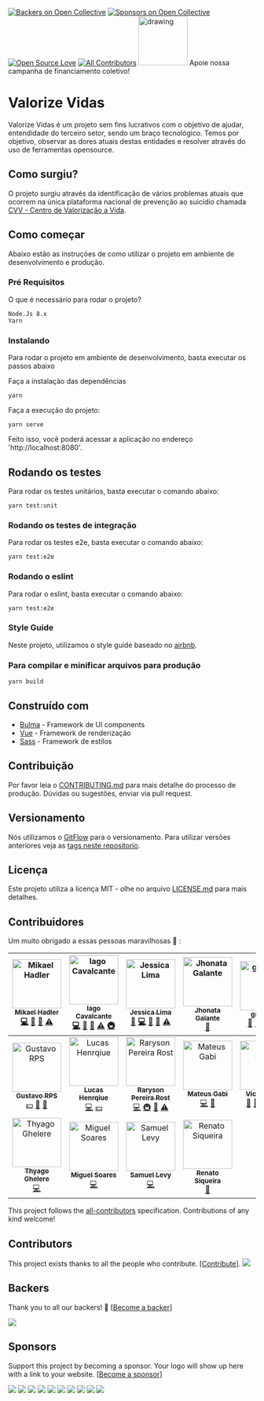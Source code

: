 [![Backers on Open Collective](https://opencollective.com/valorizevidas/backers/badge.svg)](#backers) [![Sponsors on Open Collective](https://opencollective.com/valorizevidas/sponsors/badge.svg)](#sponsors) [![Open Source Love](https://badges.frapsoft.com/os/v1/open-source.png?v=103)](https://github.com/ellerbrock/open-source-badges/)
[![All Contributors](https://img.shields.io/badge/all_contributors-18-orange.svg?style=flat-square)](#contributors)
[<img src="https://apoia.se/img/logoRed.svg" alt="drawing" width="100"/>](http://apoia.se/valorizevidas) Apoie nossa campanha de financiamento coletivo!

# Valorize Vidas

Valorize Vidas é um projeto sem fins lucrativos com o objetivo de ajudar, entendidade do terceiro
setor, sendo um braço tecnológico. Temos por objetivo, observar as dores atuais destas
entidades e resolver através do uso de ferramentas opensource.

## Como surgiu?

O projeto surgiu através da identificação de vários problemas atuais que ocorrem na única plataforma nacional de prevenção ao suicídio chamada [CVV - Centro de Valorização a Vida](https://www.cvv.org.br/).

## Como começar

Abaixo estão as instruções de como utilizar o projeto em ambiente de desenvolvimento e produção.

### Pré Requisitos

O que é necessário para rodar o projeto?

```
Node.Js 8.x
Yarn
```

### Instalando

Para rodar o projeto em ambiente de desenvolvimento, basta executar os passos abaixo

Faça a instalação das dependências

```
yarn
```

Faça a execução do projeto:

```
yarn serve
```

Feito isso, você poderá acessar a aplicação no endereço 'http://localhost:8080'.

## Rodando os testes

Para rodar os testes unitários, basta executar o comando abaixo:

```
yarn test:unit
```

### Rodando os testes de integração

Para rodar os testes e2e, basta executar o comando abaixo:

```
yarn test:e2e
```

### Rodando o eslint

Para rodar o eslint, basta executar o comando abaixo:

```
yarn test:e2e
```

### Style Guide

Neste projeto, utilizamos o style guide baseado no [airbnb](https://github.com/airbnb/javascript).

### Para compilar e minificar arquivos para produção

```
yarn build
```

## Construído com

- [Bulma](https://bulma.io/) - Framework de UI components
- [Vue](https://vuejs.org/) - Framework de renderização
- [Sass](https://rometools.github.io/rome/) - Framework de estilos

## Contribuição

Por favor leia o [CONTRIBUTING.md](CONTRIBUTING.md) para mais detalhe do processo de produção. Dúvidas ou sugestões, enviar via pull request.

## Versionamento

Nós utilizamos o [GitFlow](https://medium.com/trainingcenter/utilizando-o-fluxo-git-flow-e63d5e0d5e04) para o versionamento. Para utilizar versões anteriores veja as [tags neste repositorio](https://github.com/valorizevidas/valorize-vidas/tags).

## Licença

Este projeto utiliza a licença MIT - olhe no arquivo [LICENSE.md](LICENSE.md) para mais detalhes.

## Contribuidores

Um muito obrigado a essas pessoas maravilhosas :sparkling_heart: :

<!-- ALL-CONTRIBUTORS-LIST:START - Do not remove or modify this section -->
<!-- prettier-ignore -->
| [<img src="https://avatars1.githubusercontent.com/u/6784777?v=4" width="100px;" alt="Mikael Hadler"/><br /><sub><b>Mikael Hadler</b></sub>](http://mikaelhadler.com.br)<br />[💻](https://github.com/ValorizeVidas/valorize-vidas/commits?author=mikaelhadler "Code") [📖](https://github.com/ValorizeVidas/valorize-vidas/commits?author=mikaelhadler "Documentation") [👀](#review-mikaelhadler "Reviewed Pull Requests") [⚠️](https://github.com/ValorizeVidas/valorize-vidas/commits?author=mikaelhadler "Tests") | [<img src="https://avatars1.githubusercontent.com/u/5131187?v=4" width="100px;" alt="Iago Cavalcante"/><br /><sub><b>Iago Cavalcante</b></sub>](https://iagocavalcante.github.io)<br />[💻](https://github.com/ValorizeVidas/valorize-vidas/commits?author=iagocavalcante "Code") [📖](https://github.com/ValorizeVidas/valorize-vidas/commits?author=iagocavalcante "Documentation") [👀](#review-iagocavalcante "Reviewed Pull Requests") [⚠️](https://github.com/ValorizeVidas/valorize-vidas/commits?author=iagocavalcante "Tests") [🚇](#infra-iagocavalcante "Infrastructure (Hosting, Build-Tools, etc)") | [<img src="https://avatars1.githubusercontent.com/u/4023304?v=4" width="100px;" alt="Jessica Lima"/><br /><sub><b>Jessica Lima</b></sub>](https://github.com/jtlimo)<br />[💬](#question-jtlimo "Answering Questions") [💻](https://github.com/ValorizeVidas/valorize-vidas/commits?author=jtlimo "Code") [📖](https://github.com/ValorizeVidas/valorize-vidas/commits?author=jtlimo "Documentation") [👀](#review-jtlimo "Reviewed Pull Requests") [⚠️](https://github.com/ValorizeVidas/valorize-vidas/commits?author=jtlimo "Tests") | [<img src="https://avatars3.githubusercontent.com/u/16074925?v=4" width="100px;" alt="Jhonata Galante"/><br /><sub><b>Jhonata Galante</b></sub>](https://github.com/JhonGalante)<br />[📖](https://github.com/ValorizeVidas/valorize-vidas/commits?author=JhonGalante "Documentation") | [<img src="https://avatars3.githubusercontent.com/u/45898090?v=4" width="100px;" alt="gradaelli"/><br /><sub><b>gradaelli</b></sub>](https://github.com/gradaelli)<br />[💬](#question-gradaelli "Answering Questions") [🎨](#design-gradaelli "Design") [📖](https://github.com/ValorizeVidas/valorize-vidas/commits?author=gradaelli "Documentation") [🤔](#ideas-gradaelli "Ideas, Planning, & Feedback") [📢](#talk-gradaelli "Talks") | [<img src="https://avatars3.githubusercontent.com/u/18426794?v=4" width="100px;" alt="Gabriel Correia Gonçalves"/><br /><sub><b>Gabriel Correia Gonçalves</b></sub>](https://github.com/gabriel-cg)<br />[💻](https://github.com/ValorizeVidas/valorize-vidas/commits?author=gabriel-cg "Code") [🎨](#design-gabriel-cg "Design") [📖](https://github.com/ValorizeVidas/valorize-vidas/commits?author=gabriel-cg "Documentation") [📋](#eventOrganizing-gabriel-cg "Event Organizing") [🤔](#ideas-gabriel-cg "Ideas, Planning, & Feedback") | [<img src="https://avatars0.githubusercontent.com/u/30158643?v=4" width="100px;" alt="Amanda Yoshiizumi"/><br /><sub><b>Amanda Yoshiizumi</b></sub>](https://www.behance.net/amandayoshiizumi)<br />[🎨](#design-mandyellow "Design") [🤔](#ideas-mandyellow "Ideas, Planning, & Feedback") [📢](#talk-mandyellow "Talks") |
| :---: | :---: | :---: | :---: | :---: | :---: | :---: |
| [<img src="https://avatars3.githubusercontent.com/u/516827?v=4" width="100px;" alt="Gustavo RPS"/><br /><sub><b>Gustavo RPS</b></sub>](http://gustavorps.net)<br />[💵](#financial-GustavoRPS "Financial") [🤔](#ideas-GustavoRPS "Ideas, Planning, & Feedback") [👀](#review-GustavoRPS "Reviewed Pull Requests") | [<img src="https://avatars3.githubusercontent.com/u/7695608?v=4" width="100px;" alt="Lucas Henrqiue"/><br /><sub><b>Lucas Henrqiue</b></sub>](https://github.com/lhsazevedo)<br />[💻](https://github.com/ValorizeVidas/valorize-vidas/commits?author=lhsazevedo "Code") [💵](#financial-lhsazevedo "Financial") | [<img src="https://avatars2.githubusercontent.com/u/13910440?v=4" width="100px;" alt="Raryson Pereira Rost"/><br /><sub><b>Raryson Pereira Rost</b></sub>](https://github.com/raryson)<br />[💻](https://github.com/ValorizeVidas/valorize-vidas/commits?author=raryson "Code") [🚇](#infra-raryson "Infrastructure (Hosting, Build-Tools, etc)") [🚧](#maintenance-raryson "Maintenance") [⚠️](https://github.com/ValorizeVidas/valorize-vidas/commits?author=raryson "Tests") | [<img src="https://avatars3.githubusercontent.com/u/14940643?v=4" width="100px;" alt="Mateus Gabi"/><br /><sub><b>Mateus Gabi</b></sub>](https://github.com/MateusGabi)<br />[💻](https://github.com/ValorizeVidas/valorize-vidas/commits?author=MateusGabi "Code") [🎨](#design-MateusGabi "Design") | [<img src="https://avatars2.githubusercontent.com/u/5847145?v=4" width="100px;" alt="Victor Perin"/><br /><sub><b>Victor Perin</b></sub>](http://victorperin.ninja)<br />[💬](#question-victorperin "Answering Questions") [🐛](https://github.com/ValorizeVidas/valorize-vidas/issues?q=author%3Avictorperin "Bug reports") [💻](https://github.com/ValorizeVidas/valorize-vidas/commits?author=victorperin "Code") [📖](https://github.com/ValorizeVidas/valorize-vidas/commits?author=victorperin "Documentation") [🤔](#ideas-victorperin "Ideas, Planning, & Feedback") | [<img src="https://avatars0.githubusercontent.com/u/28403122?v=4" width="100px;" alt="Kazushi Sakurada"/><br /><sub><b>Kazushi Sakurada</b></sub>](https://www.linkedin.com/in/ramon-kazushi-cossual-sakurada/)<br />[💻](https://github.com/ValorizeVidas/valorize-vidas/commits?author=Kzshii "Code") | [<img src="https://avatars2.githubusercontent.com/u/9883989?v=4" width="100px;" alt="Ramon Schmidt Rocha"/><br /><sub><b>Ramon Schmidt Rocha</b></sub>](http://ramonsrc.com)<br />[🐛](https://github.com/ValorizeVidas/valorize-vidas/issues?q=author%3Aramon-src "Bug reports") [💻](https://github.com/ValorizeVidas/valorize-vidas/commits?author=ramon-src "Code") [📖](https://github.com/ValorizeVidas/valorize-vidas/commits?author=ramon-src "Documentation") |
| [<img src="https://avatars1.githubusercontent.com/u/5022782?v=4" width="100px;" alt="Thyago Ghelere"/><br /><sub><b>Thyago Ghelere</b></sub>](https://github.com/tghelere)<br />[💻](https://github.com/ValorizeVidas/valorize-vidas/commits?author=tghelere "Code") | [<img src="https://avatars0.githubusercontent.com/u/20358128?v=4" width="100px;" alt="Miguel Soares"/><br /><sub><b>Miguel Soares</b></sub>](http://miguelssrs.github.io)<br />[💻](https://github.com/ValorizeVidas/valorize-vidas/commits?author=miguelssrs "Code") | [<img src="https://avatars1.githubusercontent.com/u/1363643?v=4" width="100px;" alt="Samuel Levy"/><br /><sub><b>Samuel Levy</b></sub>](https://github.com/samuellevy)<br />[💻](https://github.com/ValorizeVidas/valorize-vidas/commits?author=samuellevy "Code") | [<img src="https://avatars1.githubusercontent.com/u/30542215?v=4" width="100px;" alt="Renato Siqueira"/><br /><sub><b>Renato Siqueira</b></sub>](https://github.com/RenatoSiqueira)<br />[📖](https://github.com/ValorizeVidas/valorize-vidas/commits?author=RenatoSiqueira "Documentation") |
<!-- ALL-CONTRIBUTORS-LIST:END -->

This project follows the [all-contributors](https://github.com/kentcdodds/all-contributors) specification. Contributions of any kind welcome!

## Contributors

This project exists thanks to all the people who contribute. [[Contribute](CONTRIBUTING.md)].
<a href="https://github.com/ValorizeVidas/valorize-vidas/graphs/contributors"><img src="https://opencollective.com/valorizevidas/contributors.svg?width=890&button=false" /></a>


## Backers

Thank you to all our backers! 🙏 [[Become a backer](https://opencollective.com/valorizevidas#backer)]

<a href="https://opencollective.com/valorizevidas#backers" target="_blank"><img src="https://opencollective.com/valorizevidas/backers.svg?width=890"></a>


## Sponsors

Support this project by becoming a sponsor. Your logo will show up here with a link to your website. [[Become a sponsor](https://opencollective.com/valorizevidas#sponsor)]

<a href="https://opencollective.com/valorizevidas/sponsor/0/website" target="_blank"><img src="https://opencollective.com/valorizevidas/sponsor/0/avatar.svg"></a>
<a href="https://opencollective.com/valorizevidas/sponsor/1/website" target="_blank"><img src="https://opencollective.com/valorizevidas/sponsor/1/avatar.svg"></a>
<a href="https://opencollective.com/valorizevidas/sponsor/2/website" target="_blank"><img src="https://opencollective.com/valorizevidas/sponsor/2/avatar.svg"></a>
<a href="https://opencollective.com/valorizevidas/sponsor/3/website" target="_blank"><img src="https://opencollective.com/valorizevidas/sponsor/3/avatar.svg"></a>
<a href="https://opencollective.com/valorizevidas/sponsor/4/website" target="_blank"><img src="https://opencollective.com/valorizevidas/sponsor/4/avatar.svg"></a>
<a href="https://opencollective.com/valorizevidas/sponsor/5/website" target="_blank"><img src="https://opencollective.com/valorizevidas/sponsor/5/avatar.svg"></a>
<a href="https://opencollective.com/valorizevidas/sponsor/6/website" target="_blank"><img src="https://opencollective.com/valorizevidas/sponsor/6/avatar.svg"></a>
<a href="https://opencollective.com/valorizevidas/sponsor/7/website" target="_blank"><img src="https://opencollective.com/valorizevidas/sponsor/7/avatar.svg"></a>
<a href="https://opencollective.com/valorizevidas/sponsor/8/website" target="_blank"><img src="https://opencollective.com/valorizevidas/sponsor/8/avatar.svg"></a>
<a href="https://opencollective.com/valorizevidas/sponsor/9/website" target="_blank"><img src="https://opencollective.com/valorizevidas/sponsor/9/avatar.svg"></a>


